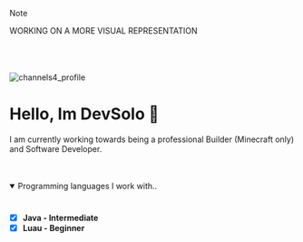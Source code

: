 
> [!NOTE]
WORKING ON A MORE VISUAL REPRESENTATION
<br/>
<br/>
<br/>
<br/>

![channels4_profile](https://github.com/user-attachments/assets/9e033d20-c370-45e0-974a-71093f078589)
# Hello, Im DevSolo 👋
I am currently working towards being a professional Builder (Minecraft only) and Software Developer.

<br/>
<br/>

<details open>
  <summary>Programming languages I work with..</summary>
  
  #
  
  - [x] **Java - Intermediate**
  - [x] **Luau - Beginner**
        
</details>
